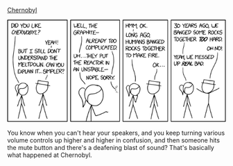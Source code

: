 [Chernobyl](https://xkcd.com/2163)

![Chernobyl](./random_comic.png)

You know when you can't hear your speakers, and you keep turning various volume controls up higher and higher in confusion, and then someone hits the mute button and there's a deafening blast of sound? That's basically what happened at Chernobyl.

